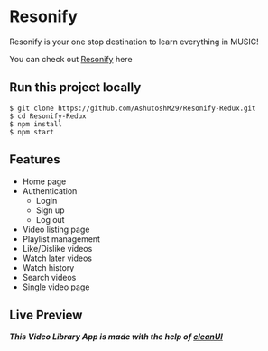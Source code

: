 # Resonify

Resonify is your one stop destination to learn everything in MUSIC!

You can check out [Resonify](https://resonify-redux.vercel.app/) here

## Run this project locally

```
$ git clone https://github.com/AshutoshM29/Resonify-Redux.git
$ cd Resonify-Redux
$ npm install
$ npm start
```

## Features

- Home page
- Authentication
  * Login
  * Sign up
  * Log out
- Video listing page
- Playlist management
- Like/Dislike videos
- Watch later videos
- Watch history
- Search videos
- Single video page

## Live Preview


***This Video Library App is made with the help of [cleanUI](https://clean-ui.netlify.app/)***
